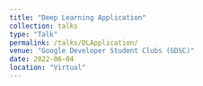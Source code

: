 ```yaml
---
title: "Deep Learning Application"
collection: talks
type: "Talk"
permalink: /talks/DLApplication/ 
venue: "Google Developer Student Clubs (GDSC)"
date: 2022-06-04
location: "Virtual"
---
```

